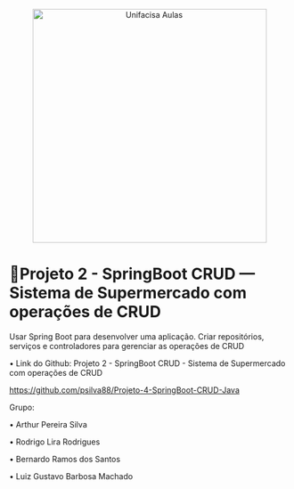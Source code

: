 <p align="center">
  <img src="https://github.com/user-attachments/assets/089f613e-4665-4c04-9582-6621582b5612" alt="Unifacisa Aulas" width="420" />
</p>

# 📢Projeto 2 - SpringBoot CRUD — Sistema de Supermercado com operações de CRUD
Usar Spring Boot para desenvolver uma aplicação. Criar repositórios, serviços e controladores para gerenciar as operações de CRUD

• Link do Github: Projeto 2 - SpringBoot CRUD - Sistema de Supermercado com operações de CRUD

https://github.com/psilva88/Projeto-4-SpringBoot-CRUD-Java

  Grupo:
  
• Arthur Pereira Silva

• Rodrigo Lira Rodrigues

• Bernardo Ramos dos Santos

• Luiz Gustavo Barbosa Machado
